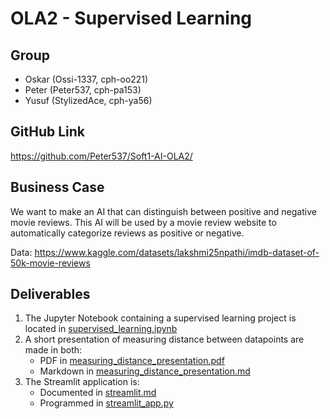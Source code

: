 # OLA2 - Supervised Learning

## Group

- Oskar (Ossi-1337, cph-oo221)
- Peter (Peter537, cph-pa153)
- Yusuf (StylizedAce, cph-ya56)

## GitHub Link

https://github.com/Peter537/Soft1-AI-OLA2/

## Business Case

We want to make an AI that can distinguish between positive and negative movie reviews. This AI will be used by a movie review website to automatically categorize reviews as positive or negative.

Data: https://www.kaggle.com/datasets/lakshmi25npathi/imdb-dataset-of-50k-movie-reviews

## Deliverables

1. The Jupyter Notebook containing a supervised learning project is located in [supervised_learning.ipynb](./supervised_learning.ipynb)
2. A short presentation of measuring distance between datapoints are made in both:
   - PDF in [measuring_distance_presentation.pdf](./measuring_distance_presentation.pdf)
   - Markdown in [measuring_distance_presentation.md](./measuring_distance_presentation.md)
3. The Streamlit application is:
   - Documented in [streamlit.md](./streamlit.md)
   - Programmed in [streamlit_app.py](./streamlit_app.py)
